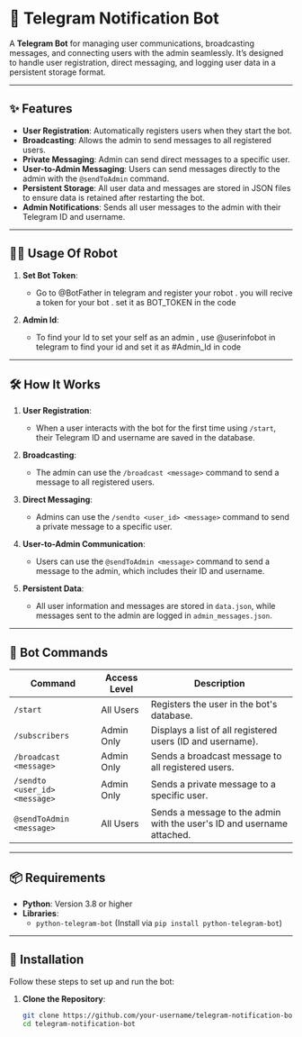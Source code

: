# 🤖 Telegram Notification Bot

A **Telegram Bot** for managing user communications, broadcasting messages, and connecting users with the admin seamlessly. It’s designed to handle user registration, direct messaging, and logging user data in a persistent storage format.

---

## ✨ Features

- **User Registration**: Automatically registers users when they start the bot.
- **Broadcasting**: Allows the admin to send messages to all registered users.
- **Private Messaging**: Admin can send direct messages to a specific user.
- **User-to-Admin Messaging**: Users can send messages directly to the admin with the `@sendToAdmin` command.
- **Persistent Storage**: All user data and messages are stored in JSON files to ensure data is retained after restarting the bot.
- **Admin Notifications**: Sends all user messages to the admin with their Telegram ID and username.

---
## 🧑‍💻 Usage Of Robot

1. **Set Bot Token**:
   - Go to @BotFather in telegram and register your robot . you will recive a token for your bot . set it as BOT_TOKEN in the code
   
2. **Admin Id**:
   - To find your Id to set your self as an admin , use @userinfobot in telegram to find your id and set it as #Admin_Id in code
---

## 🛠️ How It Works

1. **User Registration**:
   - When a user interacts with the bot for the first time using `/start`, their Telegram ID and username are saved in the database.
   
2. **Broadcasting**:
   - The admin can use the `/broadcast <message>` command to send a message to all registered users.
   
3. **Direct Messaging**:
   - Admins can use the `/sendto <user_id> <message>` command to send a private message to a specific user.
   
4. **User-to-Admin Communication**:
   - Users can use the `@sendToAdmin <message>` command to send a message to the admin, which includes their ID and username.
   
5. **Persistent Data**:
   - All user information and messages are stored in `data.json`, while messages sent to the admin are logged in `admin_messages.json`.

---

## 📜 Bot Commands

| Command                | Access Level | Description                                                                 |
|-------------------------|--------------|-----------------------------------------------------------------------------|
| `/start`               | All Users    | Registers the user in the bot's database.                                   |
| `/subscribers`         | Admin Only   | Displays a list of all registered users (ID and username).                  |
| `/broadcast <message>` | Admin Only   | Sends a broadcast message to all registered users.                          |
| `/sendto <user_id> <message>` | Admin Only | Sends a private message to a specific user.                                 |
| `@sendToAdmin <message>` | All Users  | Sends a message to the admin with the user's ID and username attached.      |

---

## 📦 Requirements

- **Python**: Version 3.8 or higher
- **Libraries**:
  - `python-telegram-bot` (Install via `pip install python-telegram-bot`)

---

## 🚀 Installation

Follow these steps to set up and run the bot:

1. **Clone the Repository**:
   ```bash
   git clone https://github.com/your-username/telegram-notification-bot.git
   cd telegram-notification-bot
